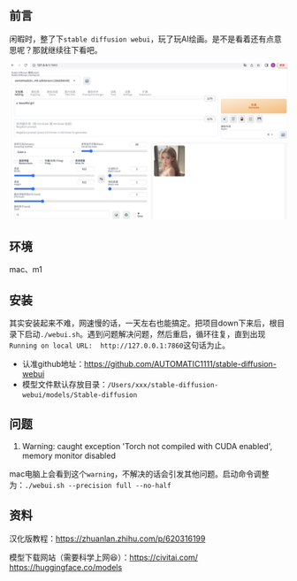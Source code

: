 ## 前言
闲暇时，整了下`stable diffusion webui`，玩了玩AI绘画。是不是看着还有点意思呢？那就继续往下看吧。

![demo.png](demo.png)

## 环境
mac、m1

## 安装
其实安装起来不难，网速慢的话，一天左右也能搞定。把项目down下来后，根目录下启动`./webui.sh`。遇到问题解决问题，然后重启，循环往复，直到出现`Running on local URL:  http://127.0.0.1:7860`这句话为止。
* 认准github地址：https://github.com/AUTOMATIC1111/stable-diffusion-webui
* 模型文件默认存放目录：`/Users/xxx/stable-diffusion-webui/models/Stable-diffusion`

## 问题
1. Warning: caught exception 'Torch not compiled with CUDA enabled', memory monitor disabled

mac电脑上会看到这个`warning`，不解决的话会引发其他问题。启动命令调整为：`./webui.sh --precision full --no-half`

## 资料
汉化版教程：https://zhuanlan.zhihu.com/p/620316199

模型下载网站（需要科学上网😆）：https://civitai.com/ https://huggingface.co/models


